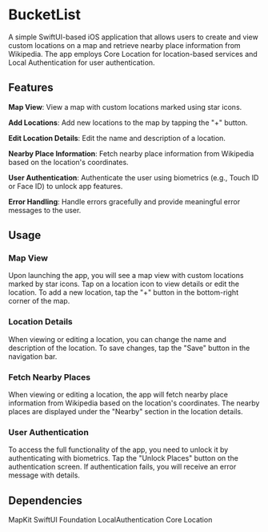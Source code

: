 # BucketList

A simple SwiftUI-based iOS application that allows users to create and view custom locations on a map and retrieve nearby place information from Wikipedia. The app employs Core Location for location-based services and Local Authentication for user authentication.

## Features

**Map View**: View a map with custom locations marked using star icons.

**Add Locations**: Add new locations to the map by tapping the "+" button.

**Edit Location Details**: Edit the name and description of a location.

**Nearby Place Information**: Fetch nearby place information from Wikipedia based on the location's coordinates.

**User Authentication**: Authenticate the user using biometrics (e.g., Touch ID or Face ID) to unlock app features.

**Error Handling**: Handle errors gracefully and provide meaningful error messages to the user.



## Usage

### Map View
Upon launching the app, you will see a map view with custom locations marked by star icons.
Tap on a location icon to view details or edit the location.
To add a new location, tap the "+" button in the bottom-right corner of the map.
### Location Details
When viewing or editing a location, you can change the name and description of the location.
To save changes, tap the "Save" button in the navigation bar.
### Fetch Nearby Places
When viewing or editing a location, the app will fetch nearby place information from Wikipedia based on the location's coordinates.
The nearby places are displayed under the "Nearby" section in the location details.
### User Authentication
To access the full functionality of the app, you need to unlock it by authenticating with biometrics.
Tap the "Unlock Places" button on the authentication screen.
If authentication fails, you will receive an error message with details.

## Dependencies

MapKit
SwiftUI
Foundation
LocalAuthentication
Core Location

